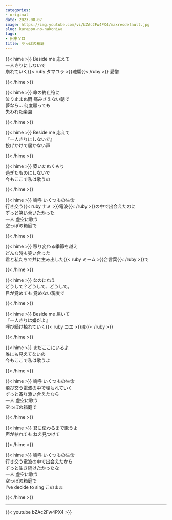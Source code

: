 ```yaml
---
categories:
- original
date: 2023-08-07
image: https://img.youtube.com/vi/bZAc2Fw4PX4/maxresdefault.jpg
slug: karappo-no-hakoniwa
tags:
- 田中ソロ
title: 空っぽの箱庭
---
```



{{< hime >}}
Beside me 応えて  
一人きりにしないで  
崩れていく{{< ruby タマユラ >}}魂響{{< /ruby >}} 愛憎  

{{< /hime >}}

{{< hime >}}
命の終止符に  
泣り止まぬ雨 痛みさえない朝で  
夢なら… 何度願っても  
失われた楽園  

{{< /hime >}}

{{< hime >}}
Beside me 応えて  
『一人きりにしないで』  
投げかけて届かない声  

{{< /hime >}}

{{< hime >}}
築いたぬくもり  
過ぎたものにしないで  
今もここで私は歌うの  

{{< /hime >}}

{{< hime >}}
嗚呼 いくつもの生命  
行き交う{{< ruby ナミ >}}電波{{< /ruby >}}の中で出会えたのに  
ずっと笑い合いたかった  
一人 虚空に歌う  
空っぽの箱庭で  

{{< /hime >}}

{{< hime >}}
移り変わる季節を越え  
どんな時も笑い合った  
君と私たちで共に生み出した{{< ruby ミーム >}}合言葉{{< /ruby >}}で  

{{< /hime >}}

{{< hime >}}
なのにねえ  
どうして？どうして、どうして。  
目が覚めても 覚めない現実で  

{{< /hime >}}

{{< hime >}}
Beside me 届いて  
『一人きりは嫌だよ』  
呼び続け掠れていく{{< ruby コエ >}}魂{{< /ruby >}}  

{{< /hime >}}

{{< hime >}}
まだここにいるよ  
誰にも見えてないの  
今もここで私は歌うよ  

{{< /hime >}}

{{< hime >}}
嗚呼 いくつもの生命  
飛び交う電波の中で埋もれていく  
ずっと寄り添い合えたなら  
一人 虚空に歌う  
空っぽの箱庭で  

{{< /hime >}}

{{< hime >}}
君に伝わるまで歌うよ  
声が枯れても ねえ見つけて  

{{< /hime >}}

{{< hime >}}
嗚呼 いくつもの生命  
行き交う電波の中で出会えたから  
ずっと生き続けたかったな  
一人 虚空に歌う  
空っぽの箱庭で  
I've decide to sing このまま  

{{< /hime >}}

---

{{< youtube bZAc2Fw4PX4 >}}